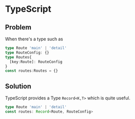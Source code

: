 # TypeScript

## Problem

When there's a type such as

```typescript
type Route 'main' | 'detail'
type RouteConfig: {}
type Routes{
  [key:Route]: RouteConfig
}
const routes:Routes = {}
```

## Solution

TypeScript provides a Type `Record<K,T>` which is quite useful.

```typescript
type Route 'main' | 'detail'
const routes: Record<Route, RouteConfig>
```
